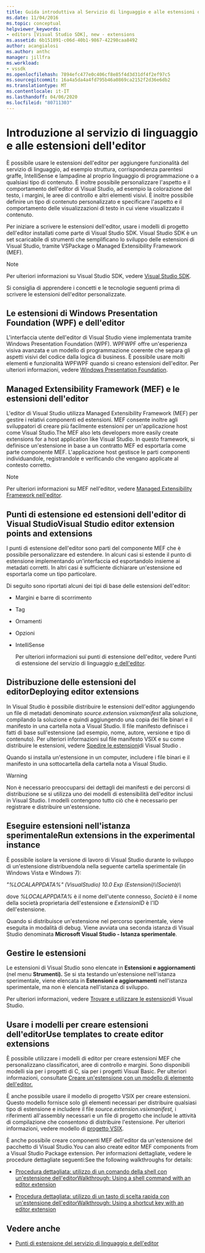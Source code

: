 ```yaml
---
title: Guida introduttiva al Servizio di linguaggio e alle estensioni dell'editor Documenti Microsoft
ms.date: 11/04/2016
ms.topic: conceptual
helpviewer_keywords:
- editors [Visual Studio SDK], new - extensions
ms.assetid: 6b151891-c06d-40b1-9867-42298caa8492
author: acangialosi
ms.author: anthc
manager: jillfra
ms.workload:
- vssdk
ms.openlocfilehash: 7894efc477e0c406cf8e85f4d3d31df4f2ef97c5
ms.sourcegitcommit: 16a4a5da4a4fd795b46a0869ca2152f2d36e6db2
ms.translationtype: MT
ms.contentlocale: it-IT
ms.lasthandoff: 04/06/2020
ms.locfileid: "80711303"
---
```

# <a name="get-started-with-language-service-and-editor-extensions"></a>Introduzione al servizio di linguaggio e alle estensioni dell'editor
È possibile usare le estensioni dell'editor per aggiungere funzionalità del servizio di linguaggio, ad esempio struttura, corrispondenza parentesi graffe, IntelliSense e lampadine al proprio linguaggio di programmazione o a qualsiasi tipo di contenuto. È inoltre possibile personalizzare l'aspetto e il comportamento dell'editor di Visual Studio, ad esempio la colorazione del testo, i margini, le aree di controllo e altri elementi visivi. È inoltre possibile definire un tipo di contenuto personalizzato e specificare l'aspetto e il comportamento delle visualizzazioni di testo in cui viene visualizzato il contenuto.

 Per iniziare a scrivere le estensioni dell'editor, usare i modelli di progetto dell'editor installati come parte di Visual Studio SDK. Visual Studio SDK è un set scaricabile di strumenti che semplificano lo sviluppo delle estensioni di Visual Studio, tramite VSPackage o Managed Extensibility Framework (MEF).

> [!NOTE]
> Per ulteriori informazioni su Visual Studio SDK, vedere [Visual Studio SDK](../extensibility/visual-studio-sdk.md).

 Si consiglia di apprendere i concetti e le tecnologie seguenti prima di scrivere le estensioni dell'editor personalizzate.

## <a name="the-windows-presentation-foundation-wpf-and-editor-extensions"></a>Le estensioni di Windows Presentation Foundation (WPF) e dell'editor
 L'interfaccia utente dell'editor di Visual Studio viene implementata tramite Windows Presentation Foundation (WPF). WPFWPF offre un'esperienza visiva avanzata e un modello di programmazione coerente che separa gli aspetti visivi del codice dalla logica di business. È possibile usare molti elementi e funzionalità WPFWPF quando si creano estensioni dell'editor. Per ulteriori informazioni, vedere [Windows Presentation Foundation](/dotnet/framework/wpf/index).

## <a name="the-managed-extensibility-framework-mef-and-editor-extensions"></a>Managed Extensibility Framework (MEF) e le estensioni dell'editor
 L'editor di Visual Studio utilizza Managed Extensibility Framework (MEF) per gestire i relativi componenti ed estensioni. MEF consente inoltre agli sviluppatori di creare più facilmente estensioni per un'applicazione host come Visual Studio.The MEF also lets developers more easily create extensions for a host application like Visual Studio. In questo framework, si definisce un'estensione in base a un contratto MEF ed esportarla come parte componente MEF. L'applicazione host gestisce le parti componenti individuandole, registrandole e verificando che vengano applicate al contesto corretto.

> [!NOTE]
> Per ulteriori informazioni su MEF nell'editor, vedere [Managed Extensibility Framework nell'editor](../extensibility/managed-extensibility-framework-in-the-editor.md).

## <a name="visual-studio-editor-extension-points-and-extensions"></a>Punti di estensione ed estensioni dell'editor di Visual StudioVisual Studio editor extension points and extensions
 I punti di estensione dell'editor sono parti del componente MEF che è possibile personalizzare ed estendere. In alcuni casi si estende il punto di estensione implementando un'interfaccia ed esportandolo insieme ai metadati corretti. In altri casi è sufficiente dichiarare un'estensione ed esportarla come un tipo particolare.

 Di seguito sono riportati alcuni dei tipi di base delle estensioni dell'editor:

- Margini e barre di scorrimento

- Tag

- Ornamenti

- Opzioni

- IntelliSense

  Per ulteriori informazioni sui punti di estensione dell'editor, vedere Punti di estensione del servizio di linguaggio [e dell'editor](../extensibility/language-service-and-editor-extension-points.md).

## <a name="deploying-editor-extensions"></a>Distribuzione delle estensioni del editorDeploying editor extensions
 In Visual Studio è possibile distribuire le estensioni dell'editor aggiungendo un file di metadati denominato *source.extension.vsixmanifest* alla soluzione, compilando la soluzione e quindi aggiungendo una copia dei file binari e il manifesto in una cartella nota a Visual Studio. Il file manifesto definisce i fatti di base sull'estensione (ad esempio, nome, autore, versione e tipo di contenuto). Per ulteriori informazioni sul file manifesto VSIX e su come distribuire le estensioni, vedere [Spedire le estensioni](../extensibility/shipping-visual-studio-extensions.md)di Visual Studio .

 Quando si installa un'estensione in un computer, includere i file binari e il manifesto in una sottocartella della cartella nota a Visual Studio.

> [!WARNING]
> Non è necessario preoccuparsi dei dettagli dei manifesti e dei percorsi di distribuzione se si utilizza uno dei modelli di estensibilità dell'editor inclusi in Visual Studio. I modelli contengono tutto ciò che è necessario per registrare e distribuire un'estensione.

## <a name="run-extensions-in-the-experimental-instance"></a>Eseguire estensioni nell'istanza sperimentaleRun extensions in the experimental instance
 È possibile isolare la versione di lavoro di Visual Studio durante lo sviluppo di un'estensione distribuendola nella seguente cartella sperimentale (in Windows Vista e Windows 7):

 *"%LOCALAPPDATA%" (VisualStudio) 10.0 Exp (Estensioni)\\(Società)\\*

 dove *%LOCALAPPDATA%* è il nome dell'utente connesso, *Società* è il nome della società proprietaria dell'estensione e *ExtensionID* è l'ID dell'estensione.

 Quando si distribuisce un'estensione nel percorso sperimentale, viene eseguita in modalità di debug. Viene avviata una seconda istanza di Visual Studio denominata **Microsoft Visual Studio - Istanza sperimentale**.

## <a name="manage-extensions"></a>Gestire le estensioni
 Le estensioni di Visual Studio sono elencate in **Estensioni e aggiornamenti** (nel menu **Strumenti).** Se si sta testando un'estensione nell'istanza sperimentale, viene elencata in **Estensioni e aggiornamenti** nell'istanza sperimentale, ma non è elencata nell'istanza di sviluppo.

 Per ulteriori informazioni, vedere [Trovare e utilizzare le estensioni](../ide/finding-and-using-visual-studio-extensions.md)di Visual Studio.

## <a name="use-templates-to-create-editor-extensions"></a>Usare i modelli per creare estensioni dell'editorUse templates to create editor extensions
 È possibile utilizzare i modelli di editor per creare estensioni MEF che personalizzano classificatori, aree di controllo e margini. Sono disponibili modelli sia per i progetti di C, sia per i progetti Visual Basic. Per ulteriori informazioni, consultate [Creare un'estensione con un modello di elemento dell'editor.](../extensibility/creating-an-extension-with-an-editor-item-template.md)

 È anche possibile usare il modello di progetto VSIX per creare estensioni. Questo modello fornisce solo gli elementi necessari per distribuire qualsiasi tipo di estensione e includere il file *source.extension.vsixmanifest,* i riferimenti all'assembly necessari e un file di progetto che include le attività di compilazione che consentono di distribuire l'estensione. Per ulteriori informazioni, vedere modello di [progetto VSIX](../extensibility/vsix-project-template.md).

 È anche possibile creare componenti MEF dell'editor da un'estensione del pacchetto di Visual Studio.You can also create editor MEF components from a Visual Studio Package extension. Per informazioni dettagliate, vedere le procedure dettagliate seguenti:See the following walkthroughs for details:

- [Procedura dettagliata: utilizzo di un comando della shell con un'estensione dell'editorWalkthrough: Using a shell command with an editor extension](../extensibility/walkthrough-using-a-shell-command-with-an-editor-extension.md)

- [Procedura dettagliata: utilizzo di un tasto di scelta rapida con un'estensione dell'editorWalkthrough: Using a shortcut key with an editor extension](../extensibility/walkthrough-using-a-shortcut-key-with-an-editor-extension.md)

## <a name="see-also"></a>Vedere anche
- [Punti di estensione del servizio di linguaggio e dell'editor](../extensibility/language-service-and-editor-extension-points.md)
